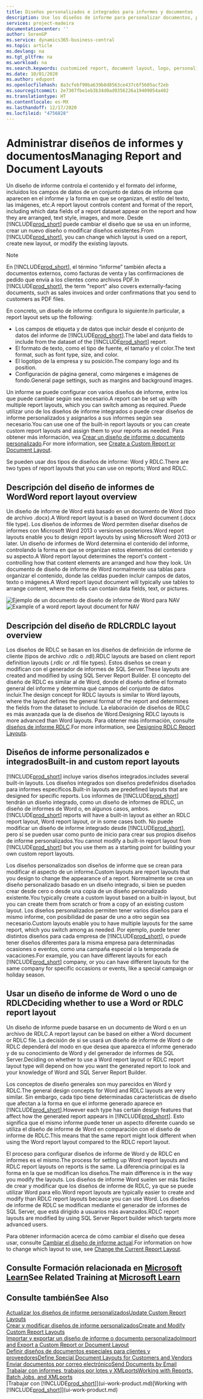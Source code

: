 ```yaml
---
title: Diseños personalizados e integrados para informes y documentos | Documentos de Microsoft
description: Use los diseños de informe para personalizar documentos, por ejemplo, para personalizar la fuente, el logotipo o la configuración de página de los archivos PDF que envía a clientes.
services: project-madeira
documentationcenter: ''
author: SorenGP
ms.service: dynamics365-business-central
ms.topic: article
ms.devlang: na
ms.tgt_pltfrm: na
ms.workload: na
ms.search.keywords: customized report, document layout, logo, personalize
ms.date: 10/01/2020
ms.author: edupont
ms.openlocfilehash: 8a3cfebf90ba639b8d8563ce437c6f5605acf2eb
ms.sourcegitcommit: 2e7307fbe1eb3b34d0ad9356226a19409054a402
ms.translationtype: HT
ms.contentlocale: es-MX
ms.lasthandoff: 12/17/2020
ms.locfileid: "4756828"
---
```

# <a name="managing-report-and-document-layouts"></a><span data-ttu-id="077cc-103">Administrar diseños de informes y documentos</span><span class="sxs-lookup"><span data-stu-id="077cc-103">Managing Report and Document Layouts</span></span>
<span data-ttu-id="077cc-104">Un diseño de informe controla el contenido y el formato del informe, incluidos los campos de datos de un conjunto de datos de informe que aparecen en el informe y la forma en que se organizan, el estilo del texto, las imágenes, etc.</span><span class="sxs-lookup"><span data-stu-id="077cc-104">A report layout controls content and format of the report, including which data fields of a report dataset appear on the report and how they are arranged, text style, images, and more.</span></span> <span data-ttu-id="077cc-105">Desde [!INCLUDE[prod_short](includes/prod_short.md)] puede cambiar el diseño que se usa en un informe, crear un nuevo diseño o modificar diseños existentes.</span><span class="sxs-lookup"><span data-stu-id="077cc-105">From [!INCLUDE[prod_short](includes/prod_short.md)], you can change which layout is used on a report, create new layout, or modify the existing layouts.</span></span>

> [!NOTE]  
>   <span data-ttu-id="077cc-106">En [!INCLUDE[prod_short](includes/prod_short.md)], el término “informe” también afecta a documentos externos, como facturas de venta y las confirmaciones de pedido que envía a los clientes como archivos PDF.</span><span class="sxs-lookup"><span data-stu-id="077cc-106">In [!INCLUDE[prod_short](includes/prod_short.md)], the term "report" also covers externally-facing documents, such as sales invoices and order confirmations that you send to customers as PDF files.</span></span>

<span data-ttu-id="077cc-107">En concreto, un diseño de informe configura lo siguiente:</span><span class="sxs-lookup"><span data-stu-id="077cc-107">In particular, a report layout sets up the following:</span></span>

* <span data-ttu-id="077cc-108">Los campos de etiqueta y de datos que incluir desde el conjunto de datos del informe de [!INCLUDE[prod_short](includes/prod_short.md)].</span><span class="sxs-lookup"><span data-stu-id="077cc-108">The label and data fields to include from the dataset of the [!INCLUDE[prod_short](includes/prod_short.md)] report.</span></span>
* <span data-ttu-id="077cc-109">El formato de texto, como el tipo de fuente, el tamaño y el color.</span><span class="sxs-lookup"><span data-stu-id="077cc-109">The text format, such as font type, size, and color.</span></span>
* <span data-ttu-id="077cc-110">El logotipo de la empresa y su posición.</span><span class="sxs-lookup"><span data-stu-id="077cc-110">The company logo and its position.</span></span>
* <span data-ttu-id="077cc-111">Configuración de página general, como márgenes e imágenes de fondo.</span><span class="sxs-lookup"><span data-stu-id="077cc-111">General page settings, such as margins and background images.</span></span>

<span data-ttu-id="077cc-112">Un informe se puede configurar con varios diseños de informe, entre los que puede cambiar según sea necesario.</span><span class="sxs-lookup"><span data-stu-id="077cc-112">A report can be set up with multiple report layouts, which you can switch among as required.</span></span> <span data-ttu-id="077cc-113">Puede utilizar uno de los diseños de informe integrados o puede crear diseños de informe personalizados y asignarlos a sus informes según sea necesario.</span><span class="sxs-lookup"><span data-stu-id="077cc-113">You can use one of the built-in report layouts or you can create custom report layouts and assign them to your reports as needed.</span></span> <span data-ttu-id="077cc-114">Para obtener más información, vea [Crear un diseño de informe o documento personalizado](ui-how-create-custom-report-layout.md).</span><span class="sxs-lookup"><span data-stu-id="077cc-114">For more information, see [Create a Custom Report or Document Layout](ui-how-create-custom-report-layout.md).</span></span>

<span data-ttu-id="077cc-115">Se pueden usar dos tipos de diseños de informe: Word y RDLC.</span><span class="sxs-lookup"><span data-stu-id="077cc-115">There are two types of report layouts that you can use on reports; Word and RDLC.</span></span>

## <a name="word-report-layout-overview"></a><span data-ttu-id="077cc-116">Descripción del diseño de informes de Word</span><span class="sxs-lookup"><span data-stu-id="077cc-116">Word report layout overview</span></span>
<span data-ttu-id="077cc-117">Un diseño de informe de Word está basado en un documento de Word (tipo de archivo .docx).</span><span class="sxs-lookup"><span data-stu-id="077cc-117">A Word report layout is a based on Word document (.docx file type).</span></span> <span data-ttu-id="077cc-118">Los diseños de informes de Word permiten diseñar diseños de informes con Microsoft Word 2013 o versiones posteriores.</span><span class="sxs-lookup"><span data-stu-id="077cc-118">Word report layouts enable you to design report layouts by using Microsoft Word 2013 or later.</span></span> <span data-ttu-id="077cc-119">Un diseño de informes de Word determina el contenido del informe, controlando la forma en que se organizan estos elementos del contenido y su aspecto.</span><span class="sxs-lookup"><span data-stu-id="077cc-119">A Word report layout determines the report's content - controlling how that content elements are arranged and how they look.</span></span> <span data-ttu-id="077cc-120">Un documento de diseño de informe de Word normalmente usa tablas para organizar el contenido, donde las celdas pueden incluir campos de datos, texto o imágenes.</span><span class="sxs-lookup"><span data-stu-id="077cc-120">A Word report layout document will typically use tables to arrange content, where the cells can contain data fields, text, or pictures.</span></span>

 <span data-ttu-id="077cc-121">![Ejemplo de un documento de diseño de informe de Word para NAV](media/nav_wordreportlayout_edit_in_word_example.png "NAV_WordReportLayout_Edit_In_Word_Example")</span><span class="sxs-lookup"><span data-stu-id="077cc-121">![Example of a word report layout document for NAV](media/nav_wordreportlayout_edit_in_word_example.png "NAV_WordReportLayout_Edit_In_Word_Example")</span></span>  

## <a name="rdlc-layout-overview"></a><span data-ttu-id="077cc-122">Descripción del diseño de RDLC</span><span class="sxs-lookup"><span data-stu-id="077cc-122">RDLC layout overview</span></span>
<span data-ttu-id="077cc-123">Los diseños de RDLC se basan en los diseños de definición de informe de cliente (tipos de archivo .rdlc o .rdl).</span><span class="sxs-lookup"><span data-stu-id="077cc-123">RDLC layouts are based on client report definition layouts (.rdlc or .rdl file types).</span></span> <span data-ttu-id="077cc-124">Estos diseños se crean y modifican con el generador de informes de SQL Server.</span><span class="sxs-lookup"><span data-stu-id="077cc-124">These layouts are created and modified by using SQL Server Report Builder.</span></span> <span data-ttu-id="077cc-125">El concepto del diseño de RDLC es similar al de Word, donde el diseño define el formato general del informe y determina qué campos del conjunto de datos incluir.</span><span class="sxs-lookup"><span data-stu-id="077cc-125">The design concept for RDLC layouts is similar to Word layouts, where the layout defines the general format of the report and determines the fields from the dataset to include.</span></span> <span data-ttu-id="077cc-126">La elaboración de diseños de RDLC es más avanzada que la de diseños de Word.</span><span class="sxs-lookup"><span data-stu-id="077cc-126">Designing RDLC layouts is more advanced than Word layouts.</span></span> <span data-ttu-id="077cc-127">Para obtener más información, consulte [diseños de informe RDLC](/dynamics-nav/Designing-RDLC-Report-Layouts).</span><span class="sxs-lookup"><span data-stu-id="077cc-127">For more information, see [Designing RDLC Report Layouts](/dynamics-nav/Designing-RDLC-Report-Layouts).</span></span>

## <a name="built-in-and-custom-report-layouts"></a><span data-ttu-id="077cc-128">Diseños de informe personalizados e integrados</span><span class="sxs-lookup"><span data-stu-id="077cc-128">Built-in and custom report layouts</span></span>
[!INCLUDE[prod_short](includes/prod_short.md)] <span data-ttu-id="077cc-129">incluye varios diseños integrados.</span><span class="sxs-lookup"><span data-stu-id="077cc-129">includes several built-in layouts.</span></span> <span data-ttu-id="077cc-130">Los diseños integrados son diseños predefinidos diseñados para informes específicos.</span><span class="sxs-lookup"><span data-stu-id="077cc-130">Built-in layouts are predefined layouts that are designed for specific reports.</span></span> <span data-ttu-id="077cc-131">Los informes de [!INCLUDE[prod_short](includes/prod_short.md)] tendrán un diseño integrado, como un diseño de informes de RDLC, un diseño de informes de Word o, en algunos casos, ambos.</span><span class="sxs-lookup"><span data-stu-id="077cc-131">[!INCLUDE[prod_short](includes/prod_short.md)] reports will have a built-in layout as either an RDLC report layout, Word report layout, or in some cases both.</span></span> <span data-ttu-id="077cc-132">No puede modificar un diseño de informe integrado desde [!INCLUDE[prod_short](includes/prod_short.md)], pero sí se pueden usar como punto de inicio para crear sus propios diseños de informe personalizados.</span><span class="sxs-lookup"><span data-stu-id="077cc-132">You cannot modify a built-in report layout from [!INCLUDE[prod_short](includes/prod_short.md)] but you use them as a starting point for building your own custom report layouts.</span></span>

<span data-ttu-id="077cc-133">Los diseños personalizados son diseños de informe que se crean para modificar el aspecto de un informe.</span><span class="sxs-lookup"><span data-stu-id="077cc-133">Custom layouts are report layouts that you design to change the appearance of a report.</span></span> <span data-ttu-id="077cc-134">Normalmente se crea un diseño personalizado basado en un diseño integrado, si bien se pueden crear desde cero o desde una copia de un diseño personalizado existente.</span><span class="sxs-lookup"><span data-stu-id="077cc-134">You typically create a custom layout based on a built-in layout, but you can create them from scratch or from a copy of an existing custom layout.</span></span> <span data-ttu-id="077cc-135">Los diseños personalizados permiten tener varios diseños para el mismo informe, con posibilidad de pasar de uno a otro según sea necesario.</span><span class="sxs-lookup"><span data-stu-id="077cc-135">Custom layouts enable you to have multiple layouts for the same report, which you switch among as needed.</span></span> <span data-ttu-id="077cc-136">Por ejemplo, puede tener distintos diseños para cada empresa de [!INCLUDE[prod_short](includes/prod_short.md)], o puede tener diseños diferentes para la misma empresa para determinadas ocasiones o eventos, como una campaña especial o la temporada de vacaciones.</span><span class="sxs-lookup"><span data-stu-id="077cc-136">For example, you can have different layouts for each [!INCLUDE[prod_short](includes/prod_short.md)] company, or you can have different layouts for the same company for specific occasions or events, like a special campaign or holiday season.</span></span>

## <a name="deciding-whether-to-use-a-word-or-rdlc-report-layout"></a><span data-ttu-id="077cc-137">Usar un diseño de informe de Word o uno de RDLC</span><span class="sxs-lookup"><span data-stu-id="077cc-137">Deciding whether to use a Word or RDLC report layout</span></span>
<span data-ttu-id="077cc-138">Un diseño de informe puede basarse en un documento de Word o en un archivo de RDLC.</span><span class="sxs-lookup"><span data-stu-id="077cc-138">A report layout can be based on either a Word document or RDLC file.</span></span> <span data-ttu-id="077cc-139">La decisión de si se usará un diseño de informe de Word o de RDLC dependerá del modo en que desea que aparezca el informe generado y de su conocimiento de Word y del generador de informes de SQL Server.</span><span class="sxs-lookup"><span data-stu-id="077cc-139">Deciding on whether to use a Word report layout or RDLC report layout type will depend on how you want the generated report to look and your knowledge of Word and SQL Server Report Builder.</span></span>

<span data-ttu-id="077cc-140">Los conceptos de diseño generales son muy parecidos en Word y RDLC.</span><span class="sxs-lookup"><span data-stu-id="077cc-140">The general design concepts for Word and RDLC layouts are very similar.</span></span> <span data-ttu-id="077cc-141">Sin embargo, cada tipo tiene determinadas características de diseño que afectan a la forma en que el informe generado aparece en [!INCLUDE[prod_short](includes/prod_short.md)].</span><span class="sxs-lookup"><span data-stu-id="077cc-141">However each type has certain design features that affect how the generated report appears in [!INCLUDE[prod_short](includes/prod_short.md)].</span></span> <span data-ttu-id="077cc-142">Esto significa que el mismo informe puede tener un aspecto diferente cuando se utiliza el diseño de informe de Word en comparación con el diseño de informe de RDLC.</span><span class="sxs-lookup"><span data-stu-id="077cc-142">This means that the same report might look different when using the Word report layout compared to the RDLC report layout.</span></span>

<span data-ttu-id="077cc-143">El proceso para configurar diseños de informe de Word y de RDLC en informes es el mismo.</span><span class="sxs-lookup"><span data-stu-id="077cc-143">The process for setting up Word report layouts and RDLC report layouts on reports is the same.</span></span> <span data-ttu-id="077cc-144">La diferencia principal es la forma en la que se modifican los diseños.</span><span class="sxs-lookup"><span data-stu-id="077cc-144">The main difference is in the way you modify the layouts.</span></span> <span data-ttu-id="077cc-145">Los diseños de informe Word suelen ser más fáciles de crear y modificar que los diseños de informe de RDLC, ya que se puede utilizar Word para ello.</span><span class="sxs-lookup"><span data-stu-id="077cc-145">Word report layouts are typically easier to create and modify than RDLC report layouts because you can use Word.</span></span> <span data-ttu-id="077cc-146">Los diseños de informe de RDLC se modifican mediante el generador de informes de SQL Server, que está dirigido a usuarios más avanzados.</span><span class="sxs-lookup"><span data-stu-id="077cc-146">RDLC report layouts are modified by using SQL Server Report builder which targets more advanced users.</span></span>

<span data-ttu-id="077cc-147">Para obtener información acerca de cómo cambiar el diseño que desea usar, consulte [Cambiar el diseño de informe actual](ui-how-change-layout-currently-used-report.md).</span><span class="sxs-lookup"><span data-stu-id="077cc-147">For information on how to change which layout to use, see [Change the Current Report Layout](ui-how-change-layout-currently-used-report.md).</span></span>

## <a name="see-related-training-at-microsoft-learn"></a><span data-ttu-id="077cc-148">Consulte Formación relacionada en [Microsoft Learn](/learn/modules/change-documents-dynamics-365-business-central/index)</span><span class="sxs-lookup"><span data-stu-id="077cc-148">See Related Training at [Microsoft Learn](/learn/modules/change-documents-dynamics-365-business-central/index)</span></span>

## <a name="see-also"></a><span data-ttu-id="077cc-149">Consulte también</span><span class="sxs-lookup"><span data-stu-id="077cc-149">See Also</span></span>
[<span data-ttu-id="077cc-150">Actualizar los diseños de informe personalizados</span><span class="sxs-lookup"><span data-stu-id="077cc-150">Update Custom Report Layouts</span></span>](ui-update-report-layouts.md)  
[<span data-ttu-id="077cc-151">Crear y modificar diseños de informe personalizados</span><span class="sxs-lookup"><span data-stu-id="077cc-151">Create and Modify Custom Report Layouts</span></span>](ui-how-create-custom-report-layout.md)  
[<span data-ttu-id="077cc-152">Importar y exportar un diseño de informe o documento personalizado</span><span class="sxs-lookup"><span data-stu-id="077cc-152">Import and Export a Custom Report or Document Layout</span></span>](ui-how-import-and-export-report-layout.md)  
[<span data-ttu-id="077cc-153">Definir diseños de documentos especiales para clientes y proveedores</span><span class="sxs-lookup"><span data-stu-id="077cc-153">Define Special Document Layouts for Customers and Vendors</span></span>](ui-define-customer-vendor-document-layouts.md)  
[<span data-ttu-id="077cc-154">Enviar documentos por correo electrónico</span><span class="sxs-lookup"><span data-stu-id="077cc-154">Send Documents by Email</span></span>](ui-how-send-documents-email.md)  
[<span data-ttu-id="077cc-155">Trabajar con informes, trabajos por lotes y XMLports</span><span class="sxs-lookup"><span data-stu-id="077cc-155">Working with Reports, Batch Jobs, and XMLports</span></span>](ui-work-report.md)  
<span data-ttu-id="077cc-156">[Trabajar con [!INCLUDE[prod_short](includes/prod_short.md)]](ui-work-product.md)</span><span class="sxs-lookup"><span data-stu-id="077cc-156">[Working with [!INCLUDE[prod_short](includes/prod_short.md)]](ui-work-product.md)</span></span>  
